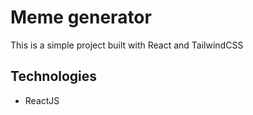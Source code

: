 # Meme generator
This is a simple project built with React and TailwindCSS

## Technologies
* ReactJS